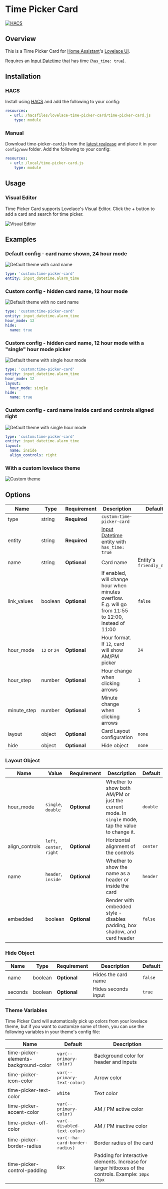 # Time Picker Card

[![HACS][hacs-shield]][hacs-link]
<!-- [![Downloads][downloads-shield]][downloads-link] -->
<!-- [![GitHub Release][releases-shield]][releases-link] -->
<!-- [![CI][ci-shield]][ci-link] -->
<!-- [![Project Maintenance][maintenance-shield]][maintenance-link] -->
<!-- [![License][license-shield]][license-link] -->

## Overview

This is a Time Picker Card for [Home Assistant](https://www.home-assistant.io/)'s [Lovelace UI](https://www.home-assistant.io/lovelace).

Requires an [Input Datetime](https://www.home-assistant.io/integrations/input_datetime/) that has time (`has_time: true`).

## Installation

### HACS

Install using [HACS](https://hacs.xyz) and add the following to your config:

```yaml
resources:
  - url: /hacsfiles/lovelace-time-picker-card/time-picker-card.js
    type: module
```

### Manual

Download time-picker-card.js from the [latest realease](https://github.com/kxitiz/lovelace-time-picker-card/releases/latest) and place it in your `config/www` folder. Add the following to your config:

```yaml
resources:
  - url: /local/time-picker-card.js
    type: module
```

## Usage

### Visual Editor

Time Picker Card supports Lovelace's Visual Editor. Click the + button to add a card and search for time picker.

![Visual Editor](https://raw.githubusercontent.com/kxitiz/lovelace-time-picker-card/master/examples/visual_editor.png)

## Examples

### Default config - card name shown, 24 hour mode

![Default theme with card name](https://raw.githubusercontent.com/kxitiz/lovelace-time-picker-card/master/examples/default_with_name.png)

```yaml
type: 'custom:time-picker-card'
entity: input_datetime.alarm_time
```

### Custom config - hidden card name, 12 hour mode

![Default theme with no card name](https://raw.githubusercontent.com/kxitiz/lovelace-time-picker-card/master/examples/default_without_name.png)

```yaml
type: 'custom:time-picker-card'
entity: input_datetime.alarm_time
hour_mode: 12
hide:
  name: true
```

### Custom config - hidden card name, 12 hour mode with a "single" hour mode picker

![Default theme with single hour mode](https://raw.githubusercontent.com/kxitiz/lovelace-time-picker-card/master/examples/single_hour_mode.png)

```yaml
type: 'custom:time-picker-card'
entity: input_datetime.alarm_time
hour_mode: 12
layout:
  hour_mode: single
hide:
  name: true
```

### Custom config - card name inside card and controls aligned right

![Default theme with single hour mode](https://raw.githubusercontent.com/kxitiz/lovelace-time-picker-card/master/examples/name_inside.png)

```yaml
type: 'custom:time-picker-card'
entity: input_datetime.alarm_time
layout:
  name: inside
  align_controls: right
```

### With a custom lovelace theme

![Custom theme](https://raw.githubusercontent.com/kxitiz/lovelace-time-picker-card/master/examples/custom.png)

## Options

| Name        | Type         | Requirement  | Description                                                                                               | Default                  |
| ----------- | ------------ | ------------ | --------------------------------------------------------------------------------------------------------- | ------------------------ |
| type        | string       | **Required** | `custom:time-picker-card`                                                                                 |                          |
| entity      | string       | **Required** | [Input Datetime](https://www.home-assistant.io/integrations/input_datetime/) entity with `has_time: true` |                          |
| name        | string       | **Optional** | Card name                                                                                                 | Entity's `friendly_name` |
| link_values | boolean      | **Optional** | If enabled, will change hour when minutes overflow. E.g. will go from 11:55 to 12:00, instead of 11:00    | `false`                  |
| hour_mode   | `12` or `24` | **Optional** | Hour format. If `12`, card will show AM/PM picker                                                         | `24`                     |
| hour_step   | number       | **Optional** | Hour change when clicking arrows                                                                          | `1`                      |
| minute_step | number       | **Optional** | Minute change when clicking arrows                                                                        | `5`                      |
| layout      | object       | **Optional** | Card Layout configuration                                                                                 | `none`                   |
| hide        | object       | **Optional** | Hide object                                                                                               | `none`                   |

### Layout Object

| Name           | Value                     | Requirement  | Description                                                                                        | Default  |
| -------------- | ------------------------- | ------------ | -------------------------------------------------------------------------------------------------- | -------- |
| hour_mode      | `single`, `double`        | **Optional** | Whether to show both AM/PM or just the current mode. In `single` mode, tap the value to change it. | `double` |
| align_controls | `left`, `center`, `right` | **Optional** | Horizontal alignment of the controls                                                               | `center` |
| name           | `header`, `inside`        | **Optional** | Whether to show the name as a header or inside the card                                            | `header` |
| embedded       | boolean                   | **Optional** | Render with embedded style - disables padding, box shadow, and card header                         | `false`  |

### Hide Object

| Name    | Type    | Requirement  | Description         | Default |
| ------- | ------- | ------------ | ------------------- | ------- |
| name    | boolean | **Optional** | Hides the card name | `false` |
| seconds | boolean | **Optional** | Hides seconds input | `true`  |

### Theme Variables

Time Picker Card will automatically pick up colors from your lovelace theme, but if you want to customize some of them,
you can use the following variables in your theme's config file:

| Name                                  | Default                        | Description                                                                                          |
| ------------------------------------- | ------------------------------ | ---------------------------------------------------------------------------------------------------- |
| time-picker-elements-background-color | `var(--primary-color)`         | Background color for header and inputs                                                               |
| time-picker-icon-color                | `var(--primary-text-color)`    | Arrow color                                                                                          |
| time-picker-text-color                | `white`                        | Text color                                                                                           |
| time-picker-accent-color              | `var(--primary-color)`         | AM / PM active color                                                                                 |
| time-picker-off-color                 | `var(--disabled-text-color)`   | AM / PM inactive color                                                                               |
| time-picker-border-radius             | `var(--ha-card-border-radius)` | Border radius of the card                                                                            |
| time-picker-control-padding           | `8px`                          | Padding for interactive elements. Increase for larger hitboxes of the controls. Example: `10px 12px` |


[hacs-shield]: https://img.shields.io/badge/HACS-Default-brightgreen.svg
[hacs-link]: https://github.com/custom-components/hacs
[downloads-shield]: https://img.shields.io/github/downloads/kxitiz/lovelace-time-picker-card/latest/total?color=brightgreen&logo=github
[downloads-link]: https://github.com/kxitiz/lovelace-time-picker-card/releases
[releases-shield]: https://img.shields.io/github/release/kxitiz/lovelace-time-picker-card.svg
[releases-link]: https://github.com/kxitiz/lovelace-time-picker-card/releases
[ci-shield]: https://img.shields.io/github/workflow/status/kxitiz/lovelace-time-picker-card/CI?label=CI&logo=github&
[ci-link]: https://github.com/kxitiz/lovelace-time-picker-card/actions?query=workflow%3ACI
[maintenance-shield]: https://img.shields.io/maintenance/yes/2021.svg
[maintenance-link]: https://github.com/kxitiz/lovelace-time-picker-card
[license-shield]: https://img.shields.io/github/license/kxitiz/lovelace-time-picker-card?color=brightgreen
[license-link]: https://github.com/kxitiz/lovelace-time-picker-card/blob/master/LICENSE
[github-icon]: http://i.imgur.com/9I6NRUm.png
[github-link]: https://github.com/kxitiz/
[twitter-icon]: http://i.imgur.com/wWzX9uB.png
[twitter-link]: https://twitter.com/kxitiz92
